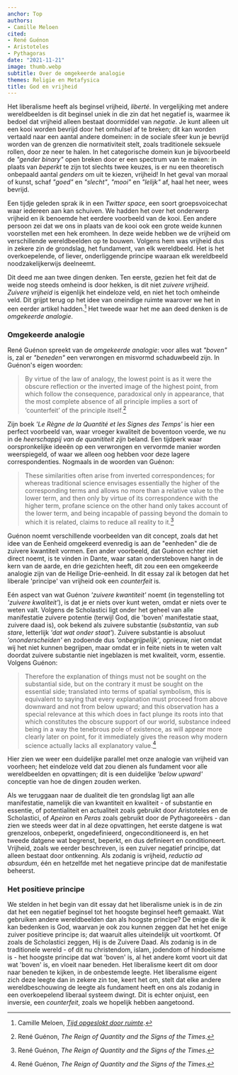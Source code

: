 ```yaml
---
anchor: Top
authors:
- Camille Meloen
cited:
- René Guénon
- Aristoteles
- Pythagoras
date: "2021-11-21"
image: thumb.webp
subtitle: Over de omgekeerde analogie
themes: Religie en Metafysica
title: God en vrijheid
---
```



Het liberalisme heeft als beginsel vrijheid, _liberté_. In vergelijking met andere wereldbeelden is dit beginsel uniek in die zin dat het negatief is, waarmee ik bedoel dat vrijheid alleen bestaat doormiddel van _negatie_. Je kunt alleen uit een kooi worden bevrijd door het omhulsel af te breken; dit kan worden vertaald naar een aantal andere domeinen: in de sociale sfeer kun je bevrijd worden van de grenzen die normativiteit stelt, zoals traditionele seksuele rollen, door ze neer te halen. In het categorische domein kun je bijvoorbeeld de _"gender binary"_ open breken door er een spectrum van te maken: in plaats van _beperkt_ te zijn tot slechts twee keuzes, is er nu een theoretisch onbepaald aantal _genders_ om uit te kiezen, vrijheid! In het geval van moraal of kunst, schaf _"goed"_ en _"slecht"_, _"mooi"_ en _"lelijk"_ af, haal het neer, wees bevrijd.

Een tijdje geleden sprak ik in een _Twitter space_, een soort groepsvoicechat waar iedereen aan kan schuiven. We hadden het over het onderwerp vrijheid en ik benoemde het eerdere voorbeeld van de kooi. Een andere persoon zei dat we ons in plaats van de kooi ook een grote weide kunnen voorstellen met een hek eromheen. In deze weide hebben we de vrijheid om verschillende wereldbeelden op te bouwen. Volgens hem was vrijheid dus in zekere zin de grondslag, het fundament, van elk wereldbeeld. Het is het overkoepelende, of liever, onderliggende principe waaraan elk wereldbeeld noodzakelijkerwijs deelneemt.

Dit deed me aan twee dingen denken. Ten eerste, gezien het feit dat de weide nog steeds omheind is door hekken, is dit niet _zuivere vrijheid_. _Zuivere vrijheid_ is eigenlijk het eindeloze veld, en niet het toch omheinde veld. Dit grijpt terug op het idee van oneindige ruimte waarover we het in een eerder artikel hadden.[^1] Het tweede waar het me aan deed denken is de _omgekeerde analogie_.


### Omgekeerde analogie

René Guénon spreekt van de _omgekeerde analogie_: voor alles wat _"boven"_ is, zal er _"beneden"_ een verwrongen en misvormd schaduwbeeld zijn. In Guénon's eigen woorden:

>By virtue of the law of analogy, the lowest point is as it were the obscure reflection or the inverted image of the highest point, from which follow the consequence, paradoxical only in appearance, that the most complete absence of all principle implies a sort of ‘counterfeit’ of the principle itself.[^2]

Zijn boek _'Le Règne de la Quantité et les Signes des Temps'_ is hier een perfect voorbeeld van, waar vroeger kwaliteit de boventoon voerde, we nu in de _heerschappij van de quanititeit zijn_ beland. Een tijdperk waar oorspronkelijke ideeën op een verwrongen en vervormde manier worden weerspiegeld, of waar we alleen oog hebben voor deze lagere correspondenties. Nogmaals in de woorden van Guénon:

>These similarities often arise from inverted correspondences; for whereas traditional science envisages essentially the higher of the corresponding terms and allows no more than a relative value to the lower term, and then only by virtue of its correspondence with the higher term, profane science on the other hand only takes account of the lower term, and being incapable of passing beyond the domain to which it is related, claims to reduce all reality to it.[^2]

Guénon noemt verschillende voorbeelden van dit concept, zoals dat het idee van de Eenheid omgekeerd evenredig is aan de "eenheden" die de zuivere kwantiteit vormen. Een ander voorbeeld, dat Guénon echter niet direct noemt, is te vinden in Dante, waar satan ondersteboven hangt in de kern van de aarde, en drie gezichten heeft, dit zou een een omgekeerde analogie zijn van de Heilige Drie-eenheid. In dit essay zal ik betogen dat het liberale 'principe' van vrijheid ook een _counterfeit_ is.

Eén aspect van wat Guénon _'zuivere kwantiteit'_ noemt (in tegenstelling tot _'zuivere kwaliteit'_), is dat je er niets over kunt weten, omdat er niets over te weten valt. Volgens de Scholastici ligt onder het geheel van alle manifestatie zuivere potentie (terwijl God, die 'boven' manifestatie staat, zuivere daad is), ook bekend als zuivere substantie (_substantia_, van _sub stare_, letterlijk _'dat wat onder staat'_). Zuivere substantie is absoluut _'ononderscheiden'_ en zodoende dus _'onbegrijpelijk'_, opnieuw, niet omdat wij het niet kunnen begrijpen, maar omdat er in feite niets in te weten valt doordat zuivere substantie niet ingeblazen is met kwaliteit, vorm, essentie. Volgens Guénon:

>Therefore the explanation of things must not be sought on the substantial side, but on the contrary it must be sought on the essential side; translated into terms of spatial symbolism, this is equivalent to saying that every explanation must proceed from above downward and not from below upward; and this observation has a special relevance at this which does in fact plunge its roots into that which constitutes the obscure support of our world, substance indeed being in a way the tenebrous pole of existence, as will appear more clearly later on point, for it immediately gives the reason why modern science actually lacks all explanatory value.[^2]

Hier zien we weer een duidelijke parallel met onze analogie van vrijheid van voorheen; het eindeloze veld dat zou dienen als fundament voor alle wereldbeelden en opvattingen; dit is een duidelijke _'below upward'_ conceptie van hoe de dingen zouden werken.

Als we teruggaan naar de dualiteit die ten grondslag ligt aan alle manifestatie, namelijk die van kwantiteit en kwaliteit - of substantie en essentie, of potentialiteit en actualiteit zoals gebruikt door Aristoteles en de Scholastici, of _Apeiron_ en _Peras_ zoals gebruikt door de Pythagoreeërs - dan zien we steeds weer dat in al deze opvattingen, het eerste datgene is wat grenzeloos, onbeperkt, ongedefinieerd, ongeconditioneerd is, en het tweede datgene wat begrenst, beperkt, en dus definieert en conditioneert. Vrijheid, zoals we eerder beschreven, is een zuiver negatief principe, dat alleen bestaat door ontkenning. Als zodanig is vrijheid, _reductio ad absurdum_, één en hetzelfde met het negatieve principe dat de manifestatie beheerst.


### Het positieve principe

We stelden in het begin van dit essay dat het liberalisme uniek is in de zin dat het een negatief beginsel tot het hoogste beginsel heeft gemaakt. Wat gebruiken andere wereldbeelden dan als hoogste principe? De enige die ik kan bedenken is God, waarvan je ook zou kunnen zeggen dat het het enige zuiver positieve principe is; dat waaruit alles uiteindelijk uit voortkomt. Of zoals de Scholastici zeggen, Hij is de Zuivere Daad. Als zodanig is in de traditionele wereld - of dit nu christendom, islam, jodendom of hindoeïsme is - het hoogste principe dat wat 'boven' is, al het andere komt voort uit dat wat 'boven' is, en vloeit naar beneden.  Het liberalisme keert dit om door naar beneden te kijken, in de onbestemde leegte. Het liberalisme eigent zich deze leegte dan in zekere zin toe, keert het om, stelt dat elke andere wereldbeschouwing de leegte als fundament heeft en ons als zodanig in een overkoepelend liberaal systeem dwingt. Dit is echter onjuist, een inversie, een _counterfeit_, zoals we hopelijk hebben aangetoond.


[^1]: Camille Meloen, _[Tijd opgeslokt door ruimte](https://reactionair.nl/artikelen/tijd-opgeslokt-door-ruimte/)_.
[^2]: René Guénon, _The Reign of Quantity and the Signs of the Times_.
